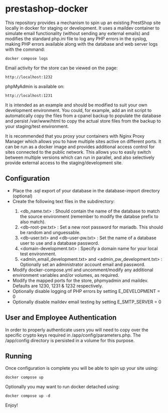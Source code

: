 # prestashop-docker
This repository provides a mechanism to spin up an existing PrestShop site locally in docker for staging or development. It uses a maildev container to simulate email functionality (without sending any external emails) and modifies the standard php.ini file to log any PHP errors in the syslog, making PHP errors available along with the database and web server logs with the command:

    docker compose logs

Email activity for the store can be viewed on the page:

    http://localhost:1232

phpMyAdmin is available on:

    http://localhost:1231

It is intended as an example and should be modified to suit your own development environment. You could, for example, add an init script to automatically copy the files from a cpanel backup to populate the database and persist /var/www/html to copy the actual store files from the backup to your staging/test environment. 

It is recommended that you proxy your containers with Nginx Proxy Manager which allows you to have multiple sites active on different ports. It can be run as a docker image and provides additional access control for sites connected to the public network. This allows you to easily switch between multiple versions which can run in parallel, and also selectively provide external access to the staging/development site.

## Configuration

* Place the .sql export of your database in the database-import directory (optional)
* Create the following text files in the <secrets> subdirectory:
    1. <db_name.txt> : Should contain the name of the database to match the source environment (remember to modify the databse prefix to also match).
    2. <db-root-pw.txt> : Set a new root password for mariadb. This should be random and unguessable.
    3. <db-user.txt> and <db-user-pw.txt> : Set the name of a database user to use and a database password.
    4. <domain-development.txt> : Specify a domain name for your local test environment.
    5. <admin_email_development.txt> and <admin_pw_development.txt> : Optionally set an administrator account email and password.
* Modify docker-compose.yml and uncomment/modify any additional environment variables and/or volumes, as required.
* Modify the mapped ports for the store, phpmyadmin and maildev. Defaults are 1230, 1231 & 1232 respectively.
* Optionally disable logging of PHP errors by setting E_DEVELOPMENT = 0
* Optionally disable maildev email testing by setting E_SMTP_SERVER = 0

## User and Employee Authentication

In order to properly authenticate users you will need to copy over the specific crypto keys required in /app/config/parameters.php. The /app/config directory is persisted in a volume for this purpose.

## Running
Once configuration is complete you will be able to spin up your site using:

    docker compose up 

Optionally you may want to run docker detached using:

    docker compose up -d

Enjoy!